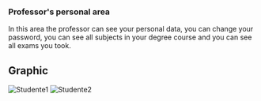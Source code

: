 ### Professor's personal area
In this area the professor can see your personal data, you can change your password, you can see all subjects in your degree course and you can see all exams you took.

## Graphic
![Studente1](https://user-images.githubusercontent.com/79788833/119336167-93bd4f00-bc8d-11eb-9bed-bd0f5e8bfc13.JPG)
![Studente2](https://user-images.githubusercontent.com/79788833/119336170-9455e580-bc8d-11eb-96f4-cbc1eee75917.JPG)

